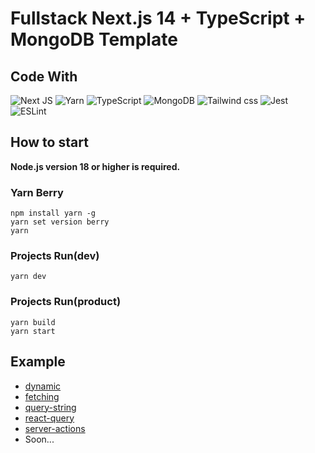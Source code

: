 # Fullstack Next.js 14 + TypeScript + MongoDB Template

## Code With
![Next JS](https://img.shields.io/badge/Next-black?style=for-the-badge&logo=next.js&logoColor=white)
![Yarn](https://img.shields.io/badge/yarn-%232C8EBB.svg?style=for-the-badge&logo=yarn&logoColor=white)
![TypeScript](https://img.shields.io/badge/typescript-%23007ACC.svg?style=for-the-badge&logo=typescript&logoColor=white)
![MongoDB](https://img.shields.io/badge/MongoDB-47A248?style=for-the-badge&logo=MongoDB&logoColor=white)
![Tailwind css](https://img.shields.io/badge/Tailwind%20CSS-06B6D4?style=for-the-badge&logo=Tailwind%20CSS&logoColor=white)
![Jest](https://img.shields.io/badge/-jest-%23C21325?style=for-the-badge&logo=jest&logoColor=white)
![ESLint](https://img.shields.io/badge/ESLint-4B3263?style=for-the-badge&logo=eslint&logoColor=white)

## How to start

**Node.js version 18 or higher is required.**

### Yarn Berry 
```
npm install yarn -g
yarn set version berry
yarn
```

### Projects Run(dev)
```
yarn dev
```

### Projects Run(product)
```
yarn build
yarn start
```

## Example
- [dynamic](https://github.com/bysxx/next14-ts-template-fullstack/blob/master/app/example/dynamic/%5Bid%5D/page.tsx)
- [fetching](https://github.com/bysxx/next14-ts-template-fullstack/tree/master/app/example/fetching)
- [query-string](https://github.com/bysxx/next14-ts-template-fullstack/blob/master/app/example/query-string/page.tsx)
- [react-query](https://github.com/bysxx/next14-ts-template-fullstack/tree/master/app/example/react-query)
- [server-actions](https://github.com/bysxx/next14-ts-template-fullstack/tree/master/app/example/server-actions)
- Soon...
